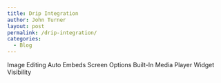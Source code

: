 ```yaml
---
title: Drip Integration
author: John Turner
layout: post
permalink: /drip-integration/
categories:
  - Blog
---
```


Image Editing
Auto Embeds
Screen Options
Built-In Media Player
Widget Visibility
